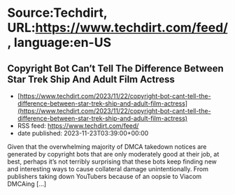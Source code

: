 # Source:Techdirt, URL:https://www.techdirt.com/feed/, language:en-US

## Copyright Bot Can’t Tell The Difference Between Star Trek Ship And Adult Film Actress
 - [https://www.techdirt.com/2023/11/22/copyright-bot-cant-tell-the-difference-between-star-trek-ship-and-adult-film-actress](https://www.techdirt.com/2023/11/22/copyright-bot-cant-tell-the-difference-between-star-trek-ship-and-adult-film-actress)
 - RSS feed: https://www.techdirt.com/feed/
 - date published: 2023-11-23T03:39:00+00:00

Given that the overwhelming majority of DMCA takedown notices are generated by copyright bots that are only moderately good at their job, at best, perhaps it&#8217;s not terribly surprising that these bots keep finding new and interesting ways to cause collateral damage unintentionally. From publishers taking down YouTubers because of an oopsie to Viacom DMCAing [&#8230;]

